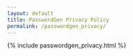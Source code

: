 ```yaml
---
layout: default
title: PasswordGen Privacy Policy
permalink: /passwordgen_privacy/
---
```


{% include passwordgen_privacy.html %}
